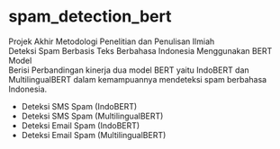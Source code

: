 # spam_detection_bert
Projek Akhir Metodologi Penelitian dan Penulisan Ilmiah <br>
Deteksi Spam Berbasis Teks Berbahasa Indonesia Menggunakan BERT Model <br>
Berisi Perbandingan kinerja dua model BERT yaitu IndoBERT dan MultilingualBERT dalam kemampuannya mendeteksi spam berbahasa Indonesia. <br>
- Deteksi SMS Spam (IndoBERT) <br>
- Deteksi SMS Spam (MultilingualBERT) <br>
- Deteksi Email Spam (IndoBERT) <br>
- Deteksi Email Spam (MultilingualBERT) <br>
